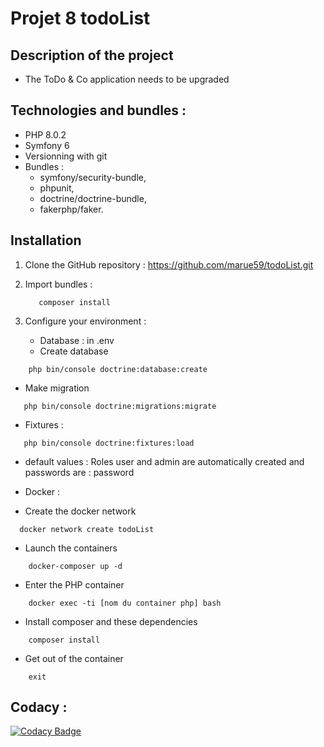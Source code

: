 # Projet 8 todoList

## Description of the project

- The ToDo & Co application needs to be upgraded

## Technologies and bundles :

- PHP 8.0.2
- Symfony 6
- Versionning with git
- Bundles :
  - symfony/security-bundle,
  - phpunit,
  - doctrine/doctrine-bundle,
  - fakerphp/faker.

## Installation

1. Clone the GitHub repository :
   https://github.com/marue59/todoList.git

2. Import bundles :

   ```
      composer install
   ```

3. Configure your environment :

   - Database : in .env
   - Create database

```
    php bin/console doctrine:database:create
```

- Make migration

```
   php bin/console doctrine:migrations:migrate
```

- Fixtures :

```
   php bin/console doctrine:fixtures:load
```

- default values : Roles user and admin are automatically created and passwords are : password

- Docker :
- Create the docker network

```
  docker network create todoList
```

- Launch the containers

```
    docker-composer up -d
```

- Enter the PHP container

```
    docker exec -ti [nom du container php] bash
```

- Install composer and these dependencies

```
    composer install
```

- Get out of the container

```
    exit
```

## Codacy :

[![Codacy Badge](https://app.codacy.com/project/badge/Grade/95018b73e0834ef19fd0dcba88dadda5)](https://www.codacy.com/gh/marue59/todoList/dashboard?utm_source=github.com&utm_medium=referral&utm_content=marue59/todoList&utm_campaign=Badge_Grade)

